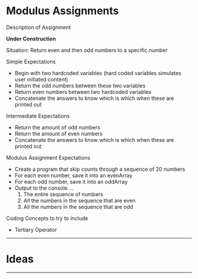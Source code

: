 # Modulus Assignments
Description of Assignment

**Under Construction**

Situation: Return even and then odd numbers to a specific number

Simple Expectations
- Begin with two hardcoded variables (hard coded variables simulates user initiated content)
- Return the odd numbers between these two variables
- Return even numbers between two hardcoded variables
- Concatenate the answers to know which is which when these are printed out

Intermediate Expectations
- Return the amount of odd numbers
- Return the amount of even numbers
- Concatenate the answers to know which is which when these are printed out

Modulus Assignment Expectations
- Create a program that skip counts through a sequence of 20 numbers
- For each even number, save it into an evenArray
- For each odd number, save it into an oddArray
- Output to the console ...
  1. The entire sequence of numbers
  2. All the numbers in the sequence that are even
  3. All the numbers in the sequence that are odd

Coding Concepts to try to include
- Tertiary Operator

---

# Ideas


---
